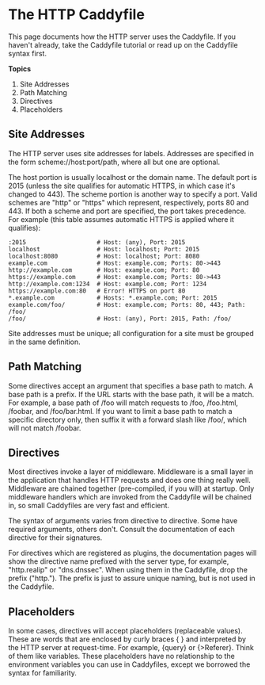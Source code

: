 # The HTTP Caddyfile
This page documents how the HTTP server uses the Caddyfile. If you haven't already, take the Caddyfile tutorial or read up on the Caddyfile syntax first.

**Topics**
1. Site Addresses
2. Path Matching
3. Directives
4. Placeholders

## Site Addresses
The HTTP server uses site addresses for labels. Addresses are specified in the form  scheme://host:port/path, where all but one are optional.

The host portion is usually localhost or the domain name. The default port is 2015 (unless the site qualifies for automatic HTTPS, in which case it's changed to 443). The scheme portion is another way to specify a port. Valid schemes are "http" or "https" which represent, respectively, ports 80 and 443. If both a scheme and port are specified, the port takes precedence. For example (this table assumes automatic HTTPS is applied where it qualifies):

```
:2015                    # Host: (any), Port: 2015
localhost                # Host: localhost; Port: 2015
localhost:8080           # Host: localhost; Port: 8080
example.com              # Host: example.com; Ports: 80->443
http://example.com       # Host: example.com; Port: 80
https://example.com      # Host: example.com; Ports: 80->443
http://example.com:1234  # Host: example.com; Port: 1234
https://example.com:80   # Error! HTTPS on port 80
*.example.com            # Hosts: *.example.com; Port: 2015
example.com/foo/         # Host: example.com; Ports: 80, 443; Path: /foo/
/foo/                    # Host: (any), Port: 2015, Path: /foo/
```

Site addresses must be unique; all configuration for a site must be grouped in the same definition.

## Path Matching
Some directives accept an argument that specifies a base path to match. A base path is a prefix. If the URL starts with the base path, it will be a match. For example, a base path of  /foo will match requests to /foo, /foo.html, /foobar, and /foo/bar.html. If you want to limit a base path to match a specific directory only, then suffix it with a forward slash like  /foo/, which will not match /foobar.

## Directives
Most directives invoke a layer of middleware. Middleware is a small layer in the application that handles HTTP requests and does one thing really well. Middleware are chained together (pre-compiled, if you will) at startup. Only middleware handlers which are invoked from the Caddyfile will be chained in, so small Caddyfiles are very fast and efficient.

The syntax of arguments varies from directive to directive. Some have required arguments, others don't. Consult the documentation of each directive for their signatures.

For directives which are registered as plugins, the documentation pages will show the directive name prefixed with the server type, for example, "http.realip" or "dns.dnssec". When using them in the Caddyfile, drop the prefix ("http."). The prefix is just to assure unique naming, but is not used in the Caddyfile.

## Placeholders
In some cases, directives will accept placeholders (replaceable values). These are words that are enclosed by curly braces { } and interpreted by the HTTP server at request-time. For example, {query} or {>Referer}. Think of them like variables. These placeholders have no relationship to the environment variables you can use in Caddyfiles, except we borrowed the syntax for familiarity.